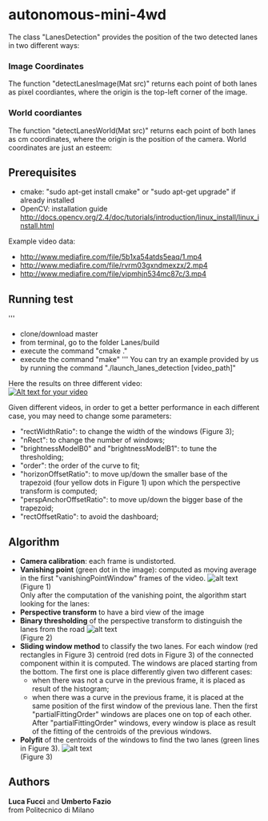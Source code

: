 # autonomous-mini-4wd

The class "LanesDetection" provides the position of the two detected lanes in two different ways:  
### Image Coordinates  
The function "detectLanesImage(Mat src)" returns each point of both lanes as pixel coordiantes, where the origin is the top-left corner of the image.
### World coordiantes  
The function "detectLanesWorld(Mat src)" returns each point of both lanes as cm coordinates, where the origin is the position of the camera.
World coordinates are just an esteem:

## Prerequisites
- cmake: "sudo apt-get install cmake" or "sudo apt-get upgrade" if already installed
- OpenCV: installation guide http://docs.opencv.org/2.4/doc/tutorials/introduction/linux_install/linux_install.html

Example video data:
- http://www.mediafire.com/file/5b1xa54atds5eaq/1.mp4
- http://www.mediafire.com/file/rvrm03gxndmexzx/2.mp4
- http://www.mediafire.com/file/vjpmhjn534mc87c/3.mp4

## Running test
'''
- clone/download master
- from terminal, go to the folder Lanes/build
- execute the command "cmake ."
- execute the command "make"
'''
You can try an example provided by us by running the command "./launch_lanes_detection [video_path]"

Here the results on three different video:  
[![Alt text for your video](https://img.youtube.com/vi/mXnx486TT08/0.jpg)](https://www.youtube.com/watch?v=mXnx486TT08&feature=youtu.be)

Given different videos, in order to get a better performance in each different case, you may need to change some parameters:
- "rectWidthRatio": to change the width of the windows (Figure 3);
- "nRect": to change the number of windows;
- "brightnessModelB0" and "brightnessModelB1": to tune the thresholding;
- "order": the order of the curve to fit;
- "horizonOffsetRatio": to move up/down the smaller base of the trapezoid (four yellow dots in Figure 1) upon which the perspective transform is computed;
- "perspAnchorOffsetRatio": to move up/down the bigger base of the trapezoid;
- "rectOffsetRatio": to avoid the dashboard;

## Algorithm
- **Camera calibration**: each frame is undistorted.
- **Vanishing point** (green dot in the image): computed as moving average in the first "vanishingPointWindow" frames of the video.
![alt text](https://image.ibb.co/j8JF8S/2_vanish_point.jpg)  
(Figure 1)  
Only after the computation of the vanishing point, the algorithm start looking for the lanes:
- **Perspective transform** to have a bird view of the image
- **Binary thresholding** of the perspective transform to distinguish the lanes from the road
![alt text](https://image.ibb.co/djExoS/threshold.jpg)  
(Figure 2)  
- **Sliding window method** to classify the two lanes. For each window (red rectangles in Figure 3) centroid (red dots in Figure 3) of the connected component within it is computed. The windows are placed starting from the bottom. The first one is place differently given two different cases:
  - when there was not a curve in the previous frame, it is placed as result of the histogram;
  - when there was a curve in the previous frame, it is placed at the same position of the first window of the previous lane.
  Then the first "partialFittingOrder" windows are places one on top of each other.
  After "partialFittingOrder" windows, every window is place as result of the fitting of the centroids of the previous windows.
- **Polyfit** of the centroids of the windows to find the two lanes (green lines in Figure 3).
![alt text](https://image.ibb.co/focyTS/rectangles.jpg)  
(Figure 3)  

## Authors
**Luca Fucci** and **Umberto Fazio**  
from Politecnico di Milano
